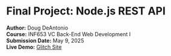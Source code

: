 # **Final Project: Node.js REST API**  
**Author:** Doug DeAntonio  
**Course:** INF653 VC Back-End Web Development I  
**Submission Date:** May 9, 2025  
**Live Demo:** <a href="https://berry-glen-aerosteon.glitch.me" target="_blank" rel="noopener noreferrer">Glitch Site</a>

